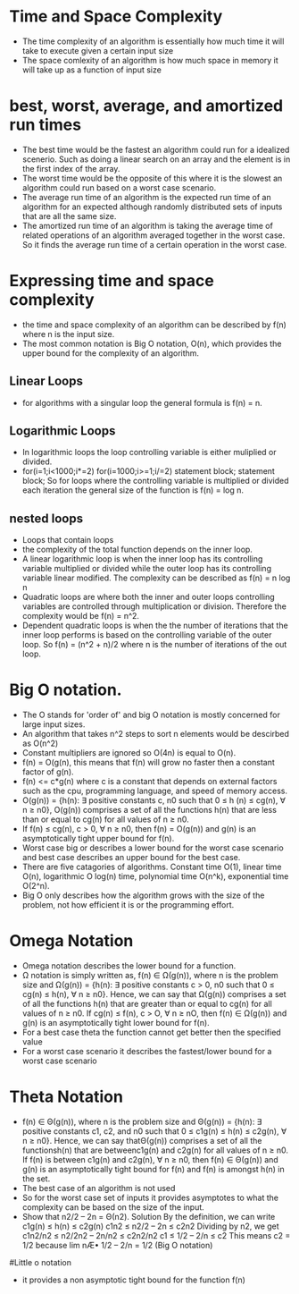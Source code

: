 # Time and Space Complexity
* The time complexity of an algorithm is essentially how much time it will take to execute given a certain input size
* The space comlexity of an algorithm is how much space in memory it will take up as a function of input size

# best, worst, average, and amortized run times
* The best time would be the fastest an algorithm could run for a idealized scenerio. Such as doing a linear search on an array and the element is in the first index of the array.
* The worst time would be the opposite of this where it is the slowest an algorithm could run based on a worst case scenario.
* The average run time of an algorithm is the expected run time of an algorithm for an expected although randomly distributed sets of inputs that are all the same size. 
* The amortized run time of an algorithm is taking the average time of related operations of an algorithm averaged together in the worst case. So it finds the average run time of a certain operation in the worst case.

# Expressing time and space complexity
* the time and space complexity of an algorithm can be described by f(n) where n is the input size.
* The most common notation is Big O notation, O(n), which provides the upper bound for the complexity of an algorithm.

## Linear Loops
* for algorithms with a singular loop the general formula is f(n) = n.

## Logarithmic Loops
* In logarithmic loops the loop controlling variable is either muliplied or divided.
* for(i=1;i<1000;i*=2) for(i=1000;i>=1;i/=2)
statement block; statement block;
So for loops where the controlling variable is multiplied or divided each iteration the general size of the function is f(n) = log n.

## nested loops
* Loops that contain loops
* the complexity of the total function depends on the inner loop.
* A linear logarithmic loop is when the inner loop has its controlling variable multiplied or divided while the outer loop has its controlling variable linear modified. The complexity can be described as f(n) = n log n
* Quadratic loops are where both the inner and outer loops controlling variables are controlled through multiplication or division. Therefore the complexity would be f(n) = n^2. 
* Dependent quadratic loops is when the the number of iterations that the inner loop performs is based on the controlling variable of the outer loop. So f(n) = (n^2 + n)/2 where n is the number of iterations of the out loop. 

# Big O notation.
* The O stands for 'order of' and big O notation is mostly concerned for large input sizes. 
* An algorithm that takes n^2 steps to sort n elements would be descirbed as O(n^2)
* Constant multipliers are ignored so O(4n) is equal to O(n). 
* f(n) = O(g(n), this means that f(n) will grow no faster then a constant factor of g(n).
* f(n) <= c*g(n) where c is a constant that depends on external factors such as the cpu, programming language, and speed of memory access.
* O(g(n)) = {h(n): ∃ positive constants c, n0 such that 0 ≤ h
(n) ≤ cg(n), ∀ n ≥ n0}, O(g(n)) comprises a set of all the functions h(n)
that are less than or equal to cg(n) for all values of n ≥ n0.
* If f(n) ≤ cg(n), c > 0, ∀ n ≥ n0, then f(n) = O(g(n)) and g(n) is an asymptotically tight upper bound for f(n).
* Worst case big or describes a lower bound for the worst case scenario and best case describes an upper bound for the best case.
* There are five catagories of algorithms. Constant time O(1), linear time O(n), logarithmic O log(n) time, polynomial time O(n^k), exponential time O(2^n).  
* Big O only describes how the algorithm grows with the size of the problem, not how efficient it is or the programming effort.


# Omega Notation
* Omega notation describes the lower bound for a function.
* Ω notation is simply written as, f(n) ∈ Ω(g(n)), where n is the problem size and
Ω(g(n)) = {h(n): ∃ positive constants c > 0, n0 such that 0 ≤ cg(n) ≤ h(n), ∀ n ≥ n0}.
Hence, we can say that Ω(g(n)) comprises a set of all the functions h(n) that are greater than or equal to cg(n) for all values of n ≥ n0.
If cg(n) ≤ f(n), c > O, ∀ n ≥ nO, then f(n) ∈ Ω(g(n)) and g(n) is an asymptotically tight
lower bound for f(n).
* For a best case theta the function cannot get better then the specified value
* For a worst case scenario it describes the fastest/lower bound for a worst case scenario 

# Theta Notation
* f(n) ∈ Θ(g(n)), where n is the problem size and
Θ(g(n)) = {h(n): ∃ positive constants c1, c2, and n0 such that 0 ≤ c1g(n) ≤ h(n) ≤ c2g(n), ∀ n ≥ n0}. Hence, we can say thatΘ(g(n)) comprises a set of all the functionsh(n) that are betweenc1g(n) and c2g(n) for all values of n ≥ n0. If f(n) is between c1g(n) and c2g(n), ∀ n ≥ n0, then f(n) ∈ Θ(g(n)) and g(n) is an asymptotically tight bound for f(n) and f(n) is amongst h(n) in the set.
* The best case of an algorithm is not used
* So for the worst case set of inputs it provides asymptotes to what the complexity can be based on the size of the input.
* Show that n2/2 – 2n = Θ(n2).
Solution By the definition, we can write
c1g(n) ≤ h(n) ≤ c2g(n)
c1n2 ≤ n2/2 – 2n ≤ c2n2
Dividing by n2, we get
c1n2/n2 ≤ n2/2n2 – 2n/n2 ≤ c2n2/n2
c1 ≤ 1/2 – 2/n ≤ c2
This means c2 = 1/2 because lim
nÆ• 1/2 – 2/n = 1/2 (Big O notation)

#Little o notation
* it provides a non asymptotic tight bound for the function f(n) 
